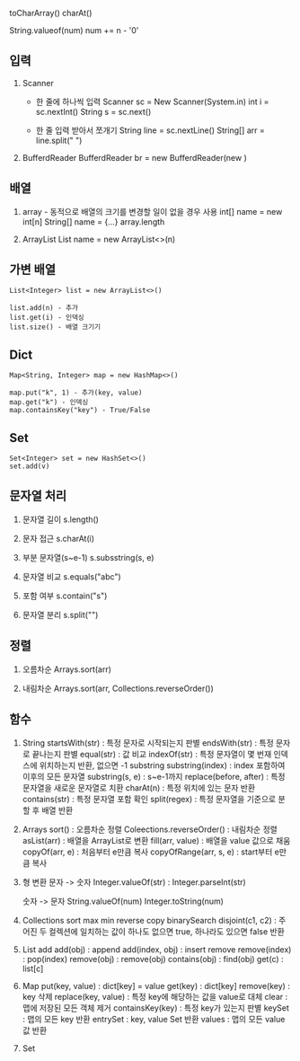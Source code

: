 toCharArray()
charAt()

String.valueof(num)
num += n - '0'

## 입력

1. Scanner

   - 한 줄에 하나씩 입력
     Scanner sc = New Scanner(System.in)
     int i = sc.nextInt()
     String s = sc.next()

   - 한 줄 입력 받아서 쪼개기
     String line = sc.nextLine()
     String[] arr = line.split(" ")

2. BufferdReader
   BufferdReader br = new BufferdReader(new )

## 배열

1. array - 동적으로 배열의 크기를 변경할 일이 없을 경우 사용
   int[] name = new int[n]
   String[] name = {...}
   array.length

2. ArrayList
   List<Integer> name = new ArrayList<>(n)

## 가변 배열

    List<Integer> list = new ArrayList<>()

    list.add(n) - 추가
    list.get(i) - 인덱싱
    list.size() - 배열 크기기

## Dict

    Map<String, Integer> map = new HashMap<>()

    map.put("k", 1) - 추가(key, value)
    map.get("k") - 인덱싱
    map.containsKey("key") - True/False

## Set

    Set<Integer> set = new HashSet<>()
    set.add(v)

## 문자열 처리

1. 문자열 길이
   s.length()

2. 문자 접근
   s.charAt(i)

3. 부분 문자열(s~e-1)
   s.subsstring(s, e)

4. 문자열 비교
   s.equals("abc")

5. 포함 여부
   s.contain("s")

6. 문자열 분리
   s.split("")

## 정렬

1. 오름차순
   Arrays.sort(arr)

2. 내림차순
   Arrays.sort(arr, Collections.reverseOrder())

## 함수

1. String
   startsWith(str) : 특정 문자로 시작되는지 판별
   endsWith(str) : 특정 문자로 끝나는지 판별
   equal(str) : 값 비교
   indexOf(str) : 특정 문자열이 몇 번재 인덱스에 위치하는지 반환, 없으면 -1
   substring
   substring(index) : index 포함하여 이후의 모든 문자열
   substring(s, e) : s~e-1까지
   replace(before, after) : 특정 문자열을 새로운 문자열로 치환
   charAt(n) : 특정 위치에 있는 문자 반환
   contains(str) : 특정 문자열 포함 확인
   split(regex) : 특정 문자열을 기준으로 분할 후 배열 반환

2. Arrays
   sort() : 오름차순 정렬
   Coleections.reverseOrder() : 내림차순 정렬
   asList(arr) : 배열을 ArrayList로 변환
   fill(arr, value) : 배열을 value 값으로 채움
   copyOf(arr, e) : 처음부터 e만큼 복사
   copyOfRange(arr, s, e) : start부터 e만큼 복사

3. 형 변환
   문자 -> 숫자
   Integer.valueOf(str) :
   Integer.parseInt(str)

   숫자 -> 문자
   String.valueOf(num)
   Integer.toString(num)

4. Collections
   sort
   max
   min
   reverse
   copy
   binarySearch
   disjoint(c1, c2) : 주어진 두 컬렉션에 일치하는 값이 하나도 없으면 true, 하나라도 있으면 false 반환

5. List
   add
   add(obj) : append
   add(index, obj) : insert
   remove
   remove(index) : pop(index)
   remove(obj) : remove(obj)
   contains(obj) : find(obj)
   get(c) : list[c]

6. Map
   put(key, value) : dict[key] = value
   get(key) : dict[key]
   remove(key) : key 삭제
   replace(key, value) : 특정 key에 해당하는 값을 value로 대체
   clear : 맵에 저장된 모든 객체 제거
   containsKey(key) : 특정 key가 있는지 판별
   keySet : 맵의 모든 key 반환
   entrySet : key, value Set 반환
   values : 맵의 모든 value 값 반환

7. Set

